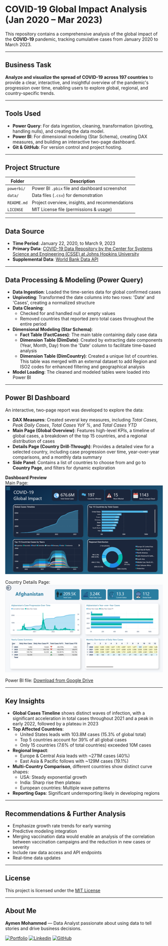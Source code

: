 # COVID-19 Global Impact Analysis (Jan 2020 – Mar 2023)

This repository contains a comprehensive analysis of the global impact of the **COVID-19** pandemic, tracking cumulative cases from January 2020 to March 2023.

---

## Business Task

**Analyze and visualize the spread of COVID-19 across 197 countries** to provide a clear, interactive, and insightful overview of the pandemic's progression over time, enabling users to explore global, regional, and country-specific trends.

---

## Tools Used

- **Power Query**: For data ingestion, cleaning, transformation (pivoting, handling nulls), and creating the data model.
- **Power BI**: For dimensional modeling (Star Schema), creating DAX measures, and building an interactive two-page dashboard.
- **Git & GitHub**: For version control and project hosting.

---

## Project Structure

| Folder        | Description                                 |
|---------------|---------------------------------------------|
| `powerbi/`    | Power BI `.pbix` file and dashboard screenshot   |
| `data/`       | Data files (`.csv`) for demonstration            |
| `README.md`   | Project overview, insights, and recommendations  |
| `LICENSE`     | MIT License file (permissions & usage)           |

---

## Data Source

-  **Time Period**: January 22, 2020, to March 9, 2023  
-  **Primary Data**: [COVID-19 Data Repository by the Center for Systems Science and Engineering (CSSE) at Johns Hopkins University](https://github.com/CSSEGISandData/COVID-19/blob/master/csse_covid_19_data/csse_covid_19_time_series/time_series_covid19_confirmed_global.csv)
-  **Supplemental Data**: [World Bank Data API](https://api.worldbank.org/v2/country/all)

---

## Data Processing & Modeling (Power Query)

- **Data Ingestion**: Loaded the time-series data for global confirmed cases
- **Unpivoting**: Transformed the date columns into two rows: 'Date' and 'Cases', creating a normalized structure
- **Data Cleaning**:
  - Checked for and handled null or empty values
  - Removed countries that reported zero total cases throughout the entire period
- **Dimensional Modeling (Star Schema)**:
  - **Fact Table (FactCases)**: The main table containing daily case data
  - **Dimension Table (DimDate)**: Created by extracting date components (Year, Month, Day) from the 'Date' column to facilitate time-based analysis
  - **Dimension Table (DimCountry)**: Created a unique list of countries. This table was merged with an external dataset to add Region and ISO2 codes for enhanced filtering and geographical analysis
- **Model Loading**: The cleaned and modeled tables were loaded into Power BI

---

## Power BI Dashboard

An interactive, two-page report was developed to explore the data:

- **DAX Measures**: Created several key measures, including *Total Cases*, *Peak Daily Cases*, *Total Cases YoY %*, and *Total Cases YTD*
- **Main Page (Global Overview)**: Features high-level KPIs, a timeline of global cases, a breakdown of the top 15 countries, and a regional distribution of cases
- **Details Page (Country Drill-Through)**: Provides a detailed view for a selected country, including case progression over time, year-over-year comparisons, and a monthly data summary
- **Side Panel**: Contains a list of countries to choose from and go to **Country Page**, and filters for dynamic exploration

**Dashboard Preview**  
Main Page:
![Main Page Screenshot](powerbi/Main-page.png)

Country Details Page:
![Country Page Screenshot](powerbi/Country-page.png)

Power BI file: [Download from Google Drive](https://drive.google.com/file/d/1ioornkcXpJhp57h6ARvgJG-zXl2EuRDX/view?usp=sharing)

---

## Key Insights

- **Global Cases Timeline** shows distinct waves of infection, with a significant acceleration in total cases throughout 2021 and a peak in early 2022, followed by a plateau in 2023
- **Top Affected Countries**:
  - United States leads with 103.8M cases (15.3% of global total)
  - Top 5 countries account for 39% of all global cases
  - Only 15 countries (7.6% of total countries) exceeded 10M cases
- **Regional Impact**:
  - Europe & Central Asia leads with ~271M cases (40%)
  - East Asia & Pacific follows with ~129M cases (19.1%)
- **Multi-Country Comparison**, different countries show distinct curve shapes:
  - USA: Steady exponential growth
  - India: Sharp rise then plateau
  - European countries: Multiple wave patterns
- **Reporting Gaps**: Significant underreporting likely in developing regions

---

## Recommendations & Further Analysis

- Emphasize growth rate trends for early warning
- Predictive modeling integration
- Merging vaccination data would enable an analysis of the correlation between vaccination campaigns and the reduction in new cases or severity
- Include raw data access and API endpoints
- Real-time data updates

---

## License

This project is licensed under the [MIT License](LICENSE)

---

## About Me

**Aymen Mohammed** — Data Analyst passionate about using data to tell stories and drive business decisions.

 [![Portfolio](https://img.shields.io/badge/Portfolio-000000?logo=about.me&logoColor=white&style=flat)](https://aymenmohammed.netlify.app/)
 [![Linkedin](https://img.shields.io/badge/LinkedIn-%230077B5.svg?style=flat&logo=linkedin&logoColor=white)](https://www.linkedin.com/in/ayman-muammer)
 [![GitHub](https://img.shields.io/badge/GitHub-black?logo=github&logoColor=white&style=flat)](https://github.com/Aymen-Mohammed7)
